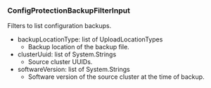 ### ConfigProtectionBackupFilterInput
Filters to list configuration backups.

- backupLocationType: list of UploadLocationTypes
  - Backup location of the backup file.
- clusterUuid: list of System.Strings
  - Source cluster UUIDs.
- softwareVersion: list of System.Strings
  - Software version of the source cluster at the time of backup.
